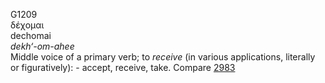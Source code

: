 G1209  
δέχομαι  
dechomai  
*dekh‘-om-ahee*  
Middle voice of a primary verb; to *receive* (in various applications,
literally or figuratively): - accept, receive, take. Compare
[2983](g2983)  
